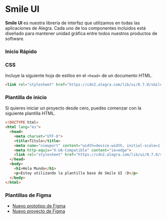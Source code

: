 # Smile UI

**Smile UI** es nuestra librería de interfaz que utilizamos en todas las aplicaciones de Alegra. Cada uno de los componentes incluidos está diseñado para mantener unidad gráfica entre todos nuestros productos de software.

### Inicio Rápido

### CSS

Incluye la siguiente hoja de estilos en el `<head>` de un documento HTML.

```html
<link rel="stylesheet" href="https://cdn2.alegra.com/lib/ui/0.7.0/smile.min.css">
```

### Plantilla de inicio

Si quieres iniciar un proyecto desde cero, puedes comenzar con la siguiente plantilla HTML.

```html
<!DOCTYPE html>
<html lang="es">
  <head>
    <meta charset="UTF-8">
    <title>Título</title>
    <meta name="viewport" content="width=device-width, initial-scale=1.0">
    <meta http-equiv="X-UA-Compatible" content="ie=edge">
    <link rel="stylesheet" href="https://cdn2.alegra.com/lib/ui/0.7.0/smile.min.css">
  </head>
  <body>
    <h1>Hola Mundo</h1>
    <p>Estoy utilizando la plantilla base de Smile UI :D</p>
  </body>
</html>
```

### Plantillas de Figma

<ul>
<li><a href="https://www.figma.com/file/i98T72DScs2sfp7A0DeNZL/proto/duplicate" target="_blank">Nuevo prototipo de Figma</a></li>
<li><a href="https://www.figma.com/file/uCQRkv6oVKwleYsqtQTfj0/project/duplicate" target="_blank">Nuevo proyecto de Figma</a></li>
</ul>
